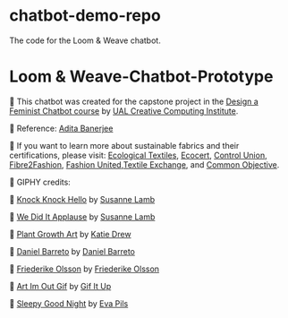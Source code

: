 # chatbot-demo-repo
The code for the Loom &amp; Weave chatbot. 

# Loom & Weave-Chatbot-Prototype

🤖 This chatbot was created for the capstone project in the [Design a Feminist Chatbot course](https://www.futurelearn.com/courses/designing-a-feminist-chatbot) by [UAL Creative Computing Institute](https://www.arts.ac.uk/creative-computing-institute).

📝 Reference: [Adita Banerjee](https://www.onlineclothingstudy.com/2022/03/20-popular-certifications-and-standards.html)

🌱 If you want to learn more about sustainable fabrics and their certifications, please visit: [Ecological Textiles](https://www.ecologicaltextiles.com), [Ecocert](https://www.ecocert.com/en-US/certifications-list), [Control Union](https://certifications.controlunion.com/en/industries/textiles), [Fibre2Fashion](https://www.fibre2fashion.com), [Fashion United](https://fashionunited.com/i/sustainability-certification-organizations-in-fashion),[Textile Exchange](https://textileexchange.org/standards/), and [Common Objective](https://www.commonobjective.co).

📸 GIPHY credits:

🎨 [Knock Knock Hello](https://media.giphy.com/media/WEjuiddReNt7PrYC7G/giphy.gif) by [Susanne Lamb](https://giphy.com/susannelamb)

🎨 [We Did It Applause](https://media.giphy.com/media/BgYWx7DZWbvRB5tqXs/giphy.gif) by [Susanne Lamb](https://giphy.com/susannelamb)

🎨 [Plant Growth Art](https://media.giphy.com/media/g64UPbSmTYtYQ/giphy.gif) by [Katie Drew](https://giphy.com/katiedrew/)

🎨 [Daniel Barreto](https://media.giphy.com/media/3og0IEGFzmDtqp6bsI/giphy-downsized.gif) by [Daniel Barreto](https://giphy.com/danielbarreto/)

🎨 [Friederike Olsson](https://media.giphy.com/media/9xccJgllsnE8Io61tR/giphy.gif) by [Friederike Olsson](https://giphy.com/friederikeolsson_illustration)

🎨 [Art Im Out Gif](https://media.giphy.com/media/luZ3A7gmwszo99iYHa/giphy.gif) by [Gif It Up](https://giphy.com/gifitup)

🎨 [Sleepy Good Night](https://media.giphy.com/media/W2D12hFHFr1ZuDJlzG/giphy.gif) by [Eva Pils](https://giphy.com/evapils/)
